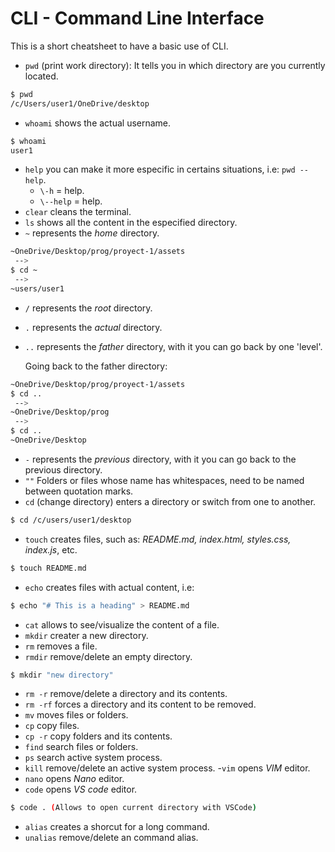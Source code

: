 # CLI - Command Line Interface

This is a short cheatsheet to have a basic use of CLI.

- `pwd` (print work directory): It tells you in which directory are you currently located.

```bash
$ pwd
/c/Users/user1/OneDrive/desktop

```

- `whoami` shows the actual username.

```bash
$ whoami
user1
```

- `help` you can make it more especific in certains situations, i.e: `pwd --help`.
  - `\-h` = help.
  - `\--help` = help.
- `clear` cleans the terminal.
- `ls` shows all the content in the especified directory.
- `~` represents the _home_ directory.

```bash
~OneDrive/Desktop/prog/proyect-1/assets
 -->
$ cd ~
 -->
~users/user1
```

- `/` represents the _root_ directory.
- `.` represents the _actual_ directory.
- `..` represents the _father_ directory, with it you can go back by one 'level'.

  Going back to the father directory:

```bash
~OneDrive/Desktop/prog/proyect-1/assets
$ cd ..
 -->
~OneDrive/Desktop/prog
 -->
$ cd ..
~OneDrive/Desktop
```

- `-` represents the _previous_ directory, with it you can go back to the previous directory.
- `""` Folders or files whose name has whitespaces, need to be named between quotation marks.
- `cd` (change directory) enters a directory or switch from one to another.

```bash
$ cd /c/users/user1/desktop
```

- `touch` creates files, such as: _README.md, index.html, styles.css, index.js_, etc.

```bash
$ touch README.md
```

- `echo` creates files with actual content, i.e:

```bash
$ echo "# This is a heading" > README.md
```

- `cat` allows to see/visualize the content of a file.
- `mkdir` creater a new directory.
- `rm` removes a file.
- `rmdir` remove/delete an empty directory.

```bash
$ mkdir "new directory"
```

- `rm -r` remove/delete a directory and its contents.
- `rm -rf` forces a directory and its content to be removed.
- `mv` moves files or folders.
- `cp` copy files.
- `cp -r` copy folders and its contents.
- `find` search files or folders.
- `ps` search active system process.
- `kill` remove/delete an active system process. -`vim` opens _VIM_ editor.
- `nano` opens _Nano_ editor.
- `code` opens _VS code_ editor.

```bash
$ code . (Allows to open current directory with VSCode)
```

- `alias` creates a shorcut for a long command.
- `unalias` remove/delete an command alias.
